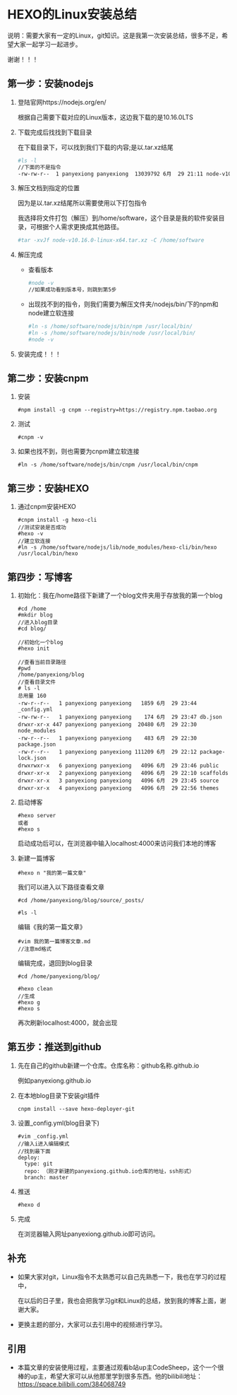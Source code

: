 # HEXO的Linux安装总结

说明：需要大家有一定的Linux，git知识。这是我第一次安装总结，很多不足，希望大家一起学习一起进步。

谢谢！！！

## 第一步：安装nodejs

1. 登陆官网https://nodejs.org/en/

   根据自己需要下载对应的Linux版本，这边我下载的是10.16.0LTS

2. 下载完成后找找到下载目录

   在下载目录下，可以找到我们下载的内容;是以.tar.xz结尾

   ```bash
   #ls -l
   //下面的不是指令
   -rw-rw-r--  1 panyexiong panyexiong  13039792 6月  29 21:11 node-v10.16.0-linux-x64.tar.xz
   ```

3. 解压文档到指定的位置

   因为是以.tar.xz结尾所以需要使用以下打包指令

   我选择将文件打包（解压）到/home/software，这个目录是我的软件安装目录，可根据个人需求更换成其他路径。

   ```bash
   #tar -xvJf node-v10.16.0-linux-x64.tar.xz -C /home/software
   ```

4. 解压完成

   - 查看版本

     ```bash
     #node -v
     //如果成功看到版本号，则跳到第5步
     ```

   - 出现找不到的指令，则我们需要为解压文件夹/nodejs/bin/下的npm和node建立软连接

     ```bash
     #ln -s /home/software/nodejs/bin/npm /usr/local/bin/
     #ln -s /home/software/nodejs/bin/node /usr/local/bin/
     #node -v
     ```

5. 安装完成！！！

## 第二步：安装cnpm

1. 安装

   ```
   #npm install -g cnpm --registry=https://registry.npm.taobao.org
   ```

2. 测试

   ```
   #cnpm -v
   ```

3. 如果也找不到，则也需要为cnpm建立软连接

   ```
   #ln -s /home/software/nodejs/bin/cnpm /usr/local/bin/cnpm
   ```

## 第三步：安装HEXO

1. 通过cnpm安装HEXO

   ```
   #cnpm install -g hexo-cli
   //测试安装是否成功
   #hexo -v
   //建立软连接
   #ln -s /home/software/nodejs/lib/node_modules/hexo-cli/bin/hexo /usr/local/bin/hexo
   ```

## 第四步：写博客

1. 初始化：我在/home路径下新建了一个blog文件夹用于存放我的第一个blog

   ```
   #cd /home
   #mkdir blog
   //进入blog目录
   #cd blog/
   
   //初始化一个blog
   #hexo init
   
   //查看当前目录路径
   #pwd
   /home/panyexiong/blog
   //查看目录文件
   # ls -l
   总用量 160
   -rw-r--r--   1 panyexiong panyexiong   1859 6月  29 23:44 _config.yml
   -rw-rw-r--   1 panyexiong panyexiong    174 6月  29 23:47 db.json
   drwxr-xr-x 447 panyexiong panyexiong  20480 6月  29 22:30 node_modules
   -rw-r--r--   1 panyexiong panyexiong    483 6月  29 22:30 package.json
   -rw-r--r--   1 panyexiong panyexiong 111209 6月  29 22:12 package-lock.json
   drwxrwxr-x   6 panyexiong panyexiong   4096 6月  29 23:46 public
   drwxr-xr-x   2 panyexiong panyexiong   4096 6月  29 22:10 scaffolds
   drwxr-xr-x   3 panyexiong panyexiong   4096 6月  29 23:45 source
   drwxr-xr-x   4 panyexiong panyexiong   4096 6月  29 22:56 themes
   ```

2. 启动博客

   ```
   #hexo server
   或者
   #hexo s
   ```

   启动成功后可以，在浏览器中输入localhost:4000来访问我们本地的博客

3. 新建一篇博客

   ```
   #hexo n "我的第一篇文章"
   ```

   我们可以进入以下路径查看文章

   ```
   #cd /home/panyexiong/blog/source/_posts/
   
   #ls -l
   ```

   编辑《我的第一篇文章》

   ```
   #vim 我的第一篇博客文章.md 
   //注意md格式
   ```

   编辑完成，退回到blog目录

   ```
   #cd /home/panyexiong/blog/
   
   #hexo clean
   //生成
   #hexo g
   #hexo s
   ```

   再次刷新localhost:4000，就会出现

## 第五步：推送到github

1. 先在自己的github新建一个仓库。仓库名称：github名称.github.io

   例如panyexiong.github.io

2. 在本地blog目录下安装git插件

   ```
   cnpm install --save hexo-deployer-git
   ```

3. 设置_config.yml(blog目录下)

   ```
   #vim _config.yml
   //输入i进入编辑模式
   //找到最下面
   deploy:
     type: git
     repo: （刚才新建的panyexiong.github.io仓库的地址，ssh形式）
     branch: master
   
   ```

4. 推送

   ```
   #hexo d
   ```

5. 完成

   在浏览器输入网址panyexiong.github.io即可访问。

## 补充

- 如果大家对git，Linux指令不太熟悉可以自己先熟悉一下，我也在学习的过程中，

  在以后的日子里，我也会把我学习git和Linux的总结，放到我的博客上面，谢谢大家。

- 更换主题的部分，大家可以去引用中的视频进行学习。

## 引用

- 本篇文章的安装使用过程，主要通过观看b站up主CodeSheep，这个一个很棒的up主，希望大家可以从他那里学到很多东西。他的bilibili地址：https://space.bilibili.com/384068749

